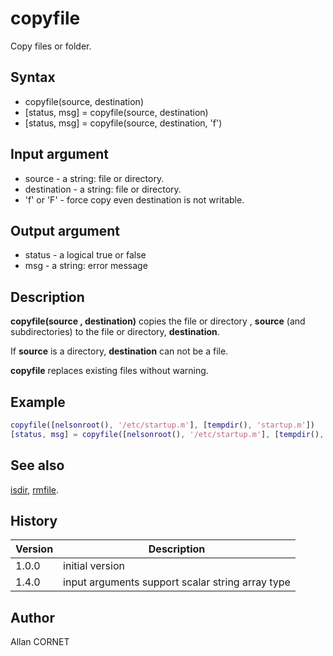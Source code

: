# copyfile

Copy files or folder.

## Syntax

- copyfile(source, destination)
- [status, msg] = copyfile(source, destination)
- [status, msg] = copyfile(source, destination, 'f')

## Input argument

- source - a string: file or directory.
- destination - a string: file or directory.
- 'f' or 'F' - force copy even destination is not writable.

## Output argument

- status - a logical true or false
- msg - a string: error message

## Description

  <p><b>copyfile(source , destination)</b> copies the file or directory , <b>source</b> (and subdirectories) to the file or directory, <b>destination</b>.</p>
  <p>If <b>source</b> is a directory, <b>destination</b> can not be a file.</p>
  <p><b>copyfile</b> replaces existing files without warning.</p>

## Example

```matlab
copyfile([nelsonroot(), '/etc/startup.m'], [tempdir(), 'startup.m'])
[status, msg] = copyfile([nelsonroot(), '/etc/startup.m'], [tempdir(), 'startup.m'])
```

## See also

[isdir](isdir.md), [rmfile](rmfile.md).

## History

| Version | Description                                      |
| ------- | ------------------------------------------------ |
| 1.0.0   | initial version                                  |
| 1.4.0   | input arguments support scalar string array type |

## Author

Allan CORNET
